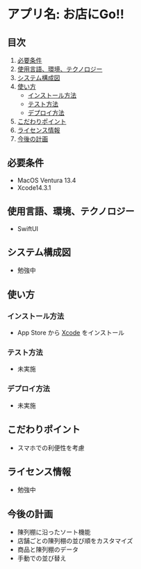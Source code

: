 # アプリ名: お店にGo!!

## 目次
1. [必要条件](#必要条件)
2. [使用言語、環境、テクノロジー](#使用言語環境テクノロジー)
3. [システム構成図](#システム構成図)
4. [使い方](#使い方)
   - [インストール方法](#インストール方法)
   - [テスト方法](#テスト方法)
   - [デプロイ方法](#デプロイ方法)
5. [こだわりポイント](#こだわりポイント)
6. [ライセンス情報](#ライセンス情報)
7. [今後の計画](#今後の計画)

## 必要条件
 - MacOS Ventura 13.4
 - Xcode14.3.1

## 使用言語、環境、テクノロジー
 - SwiftUI
 
## システム構成図
 - 勉強中 

## 使い方

### インストール方法
 - App Store から [Xcode](https://apps.apple.com/jp/app/xcode/id497799835?mt=12) をインストール
 
### テスト方法
 - 未実施

### デプロイ方法
 - 未実施

## こだわりポイント
 - スマホでの利便性を考慮 
 
## ライセンス情報
 - 勉強中 

## 今後の計画
 - 陳列棚に沿ったソート機能
 - 店舗ごとの陳列棚の並び順をカスタマイズ
 - 商品と陳列棚のデータ
 - 手動での並び替え





